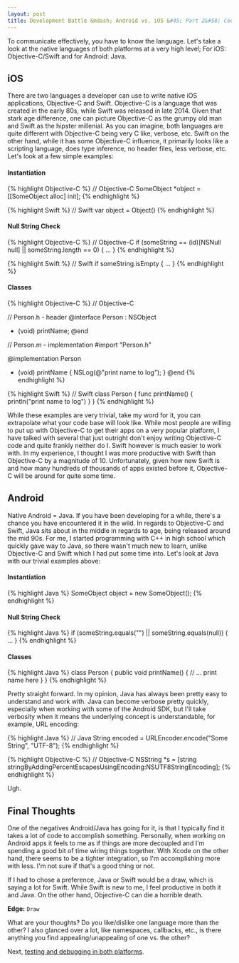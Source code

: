 ```yaml
---
layout: post
title: Development Battle &mdash; Android vs. iOS &#45; Part 2&#58; Code
---
```


To communicate effectively, you have to know the language. Let's take a look at the native languages of both platforms at a very high level; For iOS: Objective-C/Swift and for Android: Java.

## iOS

There are two languages a developer can use to write native iOS applications, Objective-C and Swift. Objective-C is a language that was created in the early 80s, while Swift was released in late 2014. Given that stark age difference, one can picture Objective-C as the grumpy old man and Swift as the hipster millenial. As you can imagine, both languages are quite different with Objective-C being very C like, verbose, etc. Swift on the other hand, while it has some Objective-C influence, it primarily looks like a scripting language, does type inference, no header files, less verbose, etc. Let's look at a few simple examples:

#### Instantiation

{% highlight Objective-C %}
// Objective-C
SomeObject *object = [[SomeObject alloc] init];
{% endhighlight %}

{% highlight Swift %}
// Swift
var object = Object()
{% endhighlight %}

#### Null String Check

{% highlight Objective-C %}
// Objective-C
if (someString == (id)[NSNull null] || someString.length == 0) { ... }
{% endhighlight %}

{% highlight Swift %}
// Swift
if someString.isEmpty { ... }
{% endhighlight %}

#### Classes

{% highlight Objective-C %}
// Objective-C

// Person.h - header
@interface Person : NSObject
- (void) printName;
@end

// Person.m - implementation
#import "Person.h"

@implementation Person
- (void) printName {
    NSLog(@"print name to log");
}
@end
{% endhighlight %}

{% highlight Swift %}
// Swift
class Person {
    func printName() {
        println("print name to log")
    }
}
{% endhighlight %}

While these examples are very trivial, take my word for it, you can extrapolate what your code base will look like. While most people are willing to put up with Objective-C to get their apps on a very popular platform, I have talked with several that just outright don't enjoy writing Objective-C code and quite frankly neither do I. Swift however is much easier to work with. In my experience, I thought I was more productive with Swift than Objective-C by a magnitude of 10. Unfortunately, given how new Swift is and how many hundreds of thousands of apps existed before it, Objective-C will be around for quite some time.

## Android

Native Android = Java. If you have been developing for a while, there's a chance you have encountered it in the wild. In regards to Objective-C and Swift, Java sits about in the middle in regards to age, being released around the mid 90s. For me, I started programming with C++ in high school which quickly gave way to Java, so there wasn't much new to learn, unlike Objective-C and Swift which I had put some time into. Let's look at Java with our trivial examples above:

#### Instantiation

{% highlight Java %}
SomeObject object = new SomeObject();
{% endhighlight %}

#### Null String Check

{% highlight Java %}
if (someString.equals("") || someString.equals(null)) { ... }
{% endhighlight %}

#### Classes

{% highlight Java %}
class Person {
    public void printName() {
        // ... print name here
    }
}
{% endhighlight %}

Pretty straight forward. In my opinion, Java has always been pretty easy to understand and work with. Java can become verbose pretty quickly, especially when working with some of the Android SDK, but I'll take verbosity when it means the underlying concept is understandable, for example, URL encoding:

{% highlight Java %}
// Java
String encoded = URLEncoder.encode("Some String", "UTF-8");
{% endhighlight %}

{% highlight Objective-C %}
// Objective-C
NSString *s = [string stringByAddingPercentEscapesUsingEncoding:NSUTF8StringEncoding];
{% endhighlight %}

Ugh.

## Final Thoughts

One of the negatives Android/Java has going for it, is that I typically find it takes a lot of code to accomplish something. Personally, when working on Android apps it feels to me as if things are more decoupled and I'm spending a good bit of time wiring things together. With Xcode on the other hand, there seems to be a tighter integration, so I'm accomplishing more with less. I'm not sure if that's a good thing or not.

If I had to chose a preference, Java or Swift would be a draw, which is saying a lot for Swift. While Swift is new to me, I feel productive in both it and Java. On the other hand, Objective-C can die a horrible death.

**Edge:** `Draw`

What are your thoughts? Do you like/dislike one language more than the other? I also glanced over a lot, like namespaces, callbacks, etc., is there anything you find appealing/unappealing of one vs. the other?

Next, [testing and debugging in both platforms](/2015/03/24/development-battle-android-vs-ios-part3/).

